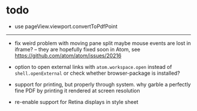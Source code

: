 # todo

-   use pageView.viewport.convertToPdfPoint

***

-   fix weird problem with moving pane split
    maybe mouse events are lost in iframe? – they are
    hopefully fixed soon in Atom, see
    <https://github.com/atom/atom/issues/20216>

-   option to open external links with `atom.workspace.open`
    instead of `shell.openExternal`
    or check whether browser-package is installed?

-   support for printing, but properly through system.
    why garble a perfectly fine PDF by printing it rendered at screen resolution

-   re-enable support for Retina displays in style sheet
